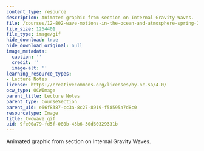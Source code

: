 ```yaml
---
content_type: resource
description: Animated graphic from section on Internal Gravity Waves.
file: /courses/12-802-wave-motions-in-the-ocean-and-atmosphere-spring-2004/9fe00a79fd5f080b43b630d60329331b_twowave.gif
file_size: 1264401
file_type: image/gif
hide_download: true
hide_download_original: null
image_metadata:
  caption: ''
  credit: ''
  image-alt: ''
learning_resource_types:
- Lecture Notes
license: https://creativecommons.org/licenses/by-nc-sa/4.0/
ocw_type: OCWImage
parent_title: Lecture Notes
parent_type: CourseSection
parent_uid: e66f8387-cc3a-8c27-8919-f58595a7d8c0
resourcetype: Image
title: twowave.gif
uid: 9fe00a79-fd5f-080b-43b6-30d60329331b
---
```

Animated graphic from section on Internal Gravity Waves.